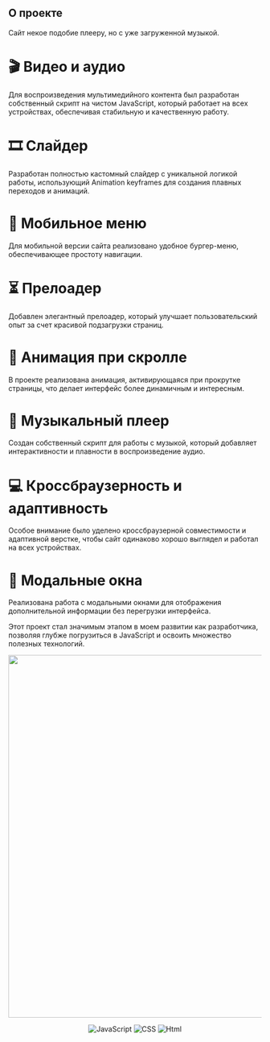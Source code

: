 ## О проекте
  
Сайт некое подобие плееру, но с уже загруженной музыкой.

# 🎬 Видео и аудио
Для воспроизведения мультимедийного контента был разработан собственный скрипт на чистом JavaScript, который работает на всех устройствах, обеспечивая стабильную и качественную работу.

# 🎞️ Слайдер
Разработан полностью кастомный слайдер с уникальной логикой работы, использующий Animation keyframes для создания плавных переходов и анимаций.

# 🍔 Мобильное меню
Для мобильной версии сайта реализовано удобное бургер-меню, обеспечивающее простоту навигации.

# ⏳ Прелоадер
Добавлен элегантный прелоадер, который улучшает пользовательский опыт за счет красивой подзагрузки страниц.

# 📜 Анимация при скролле
В проекте реализована анимация, активирующаяся при прокрутке страницы, что делает интерфейс более динамичным и интересным.

# 🎵 Музыкальный плеер
Создан собственный скрипт для работы с музыкой, который добавляет интерактивности и плавности в воспроизведение аудио.

# 💻 Кроссбраузерность и адаптивность
Особое внимание было уделено кроссбраузерной совместимости и адаптивной верстке, чтобы сайт одинаково хорошо выглядел и работал на всех устройствах.

# 🔲 Модальные окна
Реализована работа с модальными окнами для отображения дополнительной информации без перегрузки интерфейса.

Этот проект стал значимым этапом в моем развитии как разработчика, позволяя глубже погрузиться в JavaScript и освоить множество полезных технологий.

 <p align="center">
  <img src="https://i.ibb.co/LhgDCdC/Rectangle-6.png" alt="" width="720">
 </p>

<p align="center">
  <img src="https://img.shields.io/badge/-JavaScript-yellow" alt="JavaScript">
    <img src="https://img.shields.io/badge/-CSS-blueviolet" alt="CSS">
    <img src="https://img.shields.io/badge/-Html-orange" alt="Html">
</p>



